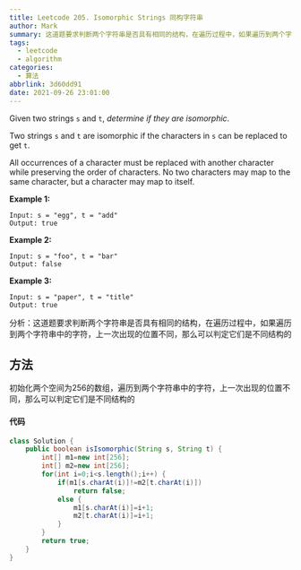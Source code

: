 ```yaml
---
title: Leetcode 205. Isomorphic Strings 同构字符串
author: Mark
summary: 这道题要求判断两个字符串是否具有相同的结构，在遍历过程中，如果遍历到两个字符串中的字符，上一次出现的位置不同，那么可以判定它们是不同结构的
tags:
  - leetcode
  - algorithm
categories:
  - 算法
abbrlink: 3d60dd91
date: 2021-09-26 23:01:00
---
```


Given two strings `s` and `t`, *determine if they are isomorphic*.

Two strings `s` and `t` are isomorphic if the characters in `s` can be replaced to get `t`.

All occurrences of a character must be replaced with another character while preserving the order of characters. No two characters may map to the same character, but a character may map to itself.

 

**Example 1:**

```
Input: s = "egg", t = "add"
Output: true
```

**Example 2:**

```
Input: s = "foo", t = "bar"
Output: false
```

**Example 3:**

```
Input: s = "paper", t = "title"
Output: true
```



分析：这道题要求判断两个字符串是否具有相同的结构，在遍历过程中，如果遍历到两个字符串中的字符，上一次出现的位置不同，那么可以判定它们是不同结构的

## 方法

初始化两个空间为256的数组，遍历到两个字符串中的字符，上一次出现的位置不同，那么可以判定它们是不同结构的

#### 代码

```java
class Solution {
    public boolean isIsomorphic(String s, String t) {
        int[] m1=new int[256];
        int[] m2=new int[256];
        for(int i=0;i<s.length();i++) {
            if(m1[s.charAt(i)]!=m2[t.charAt(i)])
                return false;
            else {
                m1[s.charAt(i)]=i+1;
                m2[t.charAt(i)]=i+1;
            }
        }
        return true;
    }
}
```


